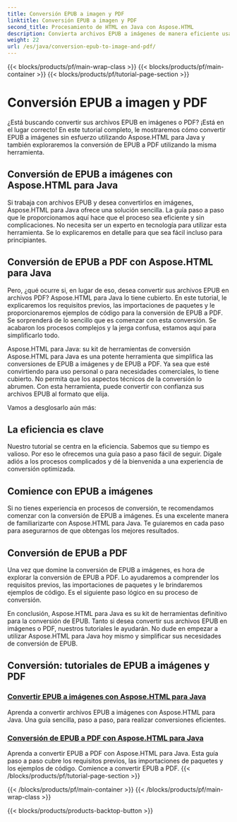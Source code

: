 ```yaml
---
title: Conversión EPUB a imagen y PDF
linktitle: Conversión EPUB a imagen y PDF
second_title: Procesamiento de HTML en Java con Aspose.HTML
description: Convierta archivos EPUB a imágenes de manera eficiente usando Aspose.HTML para Java. Esta guía paso a paso simplifica el proceso. Aprenda también a convertir archivos EPUB a PDF.
weight: 22
url: /es/java/conversion-epub-to-image-and-pdf/
---
```


{{< blocks/products/pf/main-wrap-class >}}
{{< blocks/products/pf/main-container >}}
{{< blocks/products/pf/tutorial-page-section >}}

# Conversión EPUB a imagen y PDF

¿Está buscando convertir sus archivos EPUB en imágenes o PDF? ¡Está en el lugar correcto! En este tutorial completo, le mostraremos cómo convertir EPUB a imágenes sin esfuerzo utilizando Aspose.HTML para Java y también exploraremos la conversión de EPUB a PDF utilizando la misma herramienta. 

## Conversión de EPUB a imágenes con Aspose.HTML para Java
Si trabaja con archivos EPUB y desea convertirlos en imágenes, Aspose.HTML para Java ofrece una solución sencilla. La guía paso a paso que le proporcionamos aquí hace que el proceso sea eficiente y sin complicaciones. No necesita ser un experto en tecnología para utilizar esta herramienta. Se lo explicaremos en detalle para que sea fácil incluso para principiantes.

## Conversión de EPUB a PDF con Aspose.HTML para Java
Pero, ¿qué ocurre si, en lugar de eso, desea convertir sus archivos EPUB en archivos PDF? Aspose.HTML para Java lo tiene cubierto. En este tutorial, le explicaremos los requisitos previos, las importaciones de paquetes y le proporcionaremos ejemplos de código para la conversión de EPUB a PDF. Se sorprenderá de lo sencillo que es comenzar con esta conversión. Se acabaron los procesos complejos y la jerga confusa, estamos aquí para simplificarlo todo.

Aspose.HTML para Java: su kit de herramientas de conversión
Aspose.HTML para Java es una potente herramienta que simplifica las conversiones de EPUB a imágenes y de EPUB a PDF. Ya sea que esté convirtiendo para uso personal o para necesidades comerciales, lo tiene cubierto. No permita que los aspectos técnicos de la conversión lo abrumen. Con esta herramienta, puede convertir con confianza sus archivos EPUB al formato que elija. 

Vamos a desglosarlo aún más:

## La eficiencia es clave
Nuestro tutorial se centra en la eficiencia. Sabemos que su tiempo es valioso. Por eso le ofrecemos una guía paso a paso fácil de seguir. Dígale adiós a los procesos complicados y dé la bienvenida a una experiencia de conversión optimizada.

## Comience con EPUB a imágenes
Si no tienes experiencia en procesos de conversión, te recomendamos comenzar con la conversión de EPUB a imágenes. Es una excelente manera de familiarizarte con Aspose.HTML para Java. Te guiaremos en cada paso para asegurarnos de que obtengas los mejores resultados.

## Conversión de EPUB a PDF
Una vez que domine la conversión de EPUB a imágenes, es hora de explorar la conversión de EPUB a PDF. Lo ayudaremos a comprender los requisitos previos, las importaciones de paquetes y le brindaremos ejemplos de código. Es el siguiente paso lógico en su proceso de conversión.

En conclusión, Aspose.HTML para Java es su kit de herramientas definitivo para la conversión de EPUB. Tanto si desea convertir sus archivos EPUB en imágenes o PDF, nuestros tutoriales le ayudarán. No dude en empezar a utilizar Aspose.HTML para Java hoy mismo y simplificar sus necesidades de conversión de EPUB.
## Conversión: tutoriales de EPUB a imágenes y PDF
### [Convertir EPUB a imágenes con Aspose.HTML para Java](./convert-epub-to-image/)
Aprenda a convertir archivos EPUB a imágenes con Aspose.HTML para Java. Una guía sencilla, paso a paso, para realizar conversiones eficientes.
### [Conversión de EPUB a PDF con Aspose.HTML para Java](./convert-epub-to-pdf/)
Aprenda a convertir EPUB a PDF con Aspose.HTML para Java. Esta guía paso a paso cubre los requisitos previos, las importaciones de paquetes y los ejemplos de código. Comience a convertir EPUB a PDF.
{{< /blocks/products/pf/tutorial-page-section >}}

{{< /blocks/products/pf/main-container >}}
{{< /blocks/products/pf/main-wrap-class >}}

{{< blocks/products/products-backtop-button >}}
